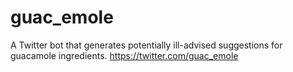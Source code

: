 # guac_emole
A Twitter bot that generates potentially ill-advised suggestions for guacamole ingredients.
https://twitter.com/guac_emole
